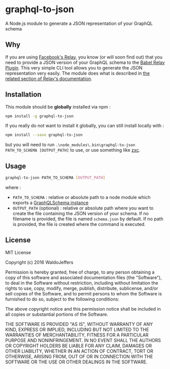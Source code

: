 # graphql-to-json
A Node.js module to generate a JSON representation of your GraphQL schema

## Why
If you are using [Facebook's Relay](https://facebook.github.io/relay/), you know (or will soon find out) that you need to provide a JSON version of your GraphQL schema to the [Babel Relay Plugin](https://facebook.github.io/relay/docs/guides-babel-plugin.html). This very simple CLI tool allows you to generate the JSON representation very easily. The module does what is described in [the related section of Relay's documentation](https://facebook.github.io/relay/docs/guides-babel-plugin.html#schema-json).

## Installation
This module should be **globally** installed via npm :
```bash
npm install -g graphql-to-json
```

If you really do not want to install it globally, you can still install locally with :
```bash
npm install --save graphql-to-json
```
but you will need to run `.\node_modules\.bin\graphql-to-json PATH_TO_SCHEMA [OUTPUT_PATH]` to use, or use something like [zxc](https://www.npmjs.com/package/zxc).

## Usage
```bash
graphql-to-json PATH_TO_SCHEMA [OUTPUT_PATH]
```
where :
* `PATH_TO_SCHEMA` : relative or absolute path to a node module which exports a [GraphQLSchema instance](http://graphql.org/graphql-js/type/#graphqlschema)
* `OUTPUT_PATH` (optional) : relative or absolute path where you want to create the file containing the JSON version of your schema. If no filename is provided, the file is named `schema.json` by default. If no path is provided, the file is created where the command is executed.

## License
MIT License

Copyright (c) 2016 WaldoJeffers

Permission is hereby granted, free of charge, to any person obtaining a copy of this software and associated documentation files (the "Software"), to deal in the Software without restriction, including without limitation the rights to use, copy, modify, merge, publish, distribute, sublicense, and/or sell copies of the Software, and to permit persons to whom the Software is furnished to do so, subject to the following conditions:

The above copyright notice and this permission notice shall be included in all copies or substantial portions of the Software.

THE SOFTWARE IS PROVIDED "AS IS", WITHOUT WARRANTY OF ANY KIND, EXPRESS OR IMPLIED, INCLUDING BUT NOT LIMITED TO THE WARRANTIES OF MERCHANTABILITY, FITNESS FOR A PARTICULAR PURPOSE AND NONINFRINGEMENT. IN NO EVENT SHALL THE AUTHORS OR COPYRIGHT HOLDERS BE LIABLE FOR ANY CLAIM, DAMAGES OR OTHER LIABILITY, WHETHER IN AN ACTION OF CONTRACT, TORT OR OTHERWISE, ARISING FROM, OUT OF OR IN CONNECTION WITH THE SOFTWARE OR THE USE OR OTHER DEALINGS IN THE SOFTWARE.
